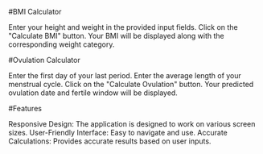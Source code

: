 
#BMI Calculator

Enter your height and weight in the provided input fields.
Click on the "Calculate BMI" button.
Your BMI will be displayed along with the corresponding weight category.

#Ovulation Calculator

Enter the first day of your last period.
Enter the average length of your menstrual cycle.
Click on the "Calculate Ovulation" button.
Your predicted ovulation date and fertile window will be displayed.

#Features

Responsive Design: The application is designed to work on various screen sizes.
User-Friendly Interface: Easy to navigate and use.
Accurate Calculations: Provides accurate results based on user inputs.
